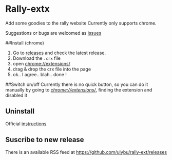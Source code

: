 # Rally-extx

Add some goodies to the rally website
Currently only supports chrome.

Suggestions or bugs are welcomed as [issues](https://github.com/ulybu/rally-ext/issues)

##Install (chrome)
1. Go to [releases](https://github.com/ulybu/rally-ext/releases) and check the latest release.
1. Download the `.crx` file
2. open [chrome://extensions/](chrome://extensions/)
3. drag & drop the crx file into the page
4. ok.. I agree.. blah.. done !

##Switch on/off
Currently there is no quick button, so you can do it manually by going to _[chrome://extensions/](chrome://extensions/)_, finding the extension and disabled it

## Uninstall
Official [instructions](https://support.google.com/chrome/answer/167997?hl=en-GB)

## Suscribe to new release
There is an available RSS feed at https://github.com/ulybu/rally-ext/releases

